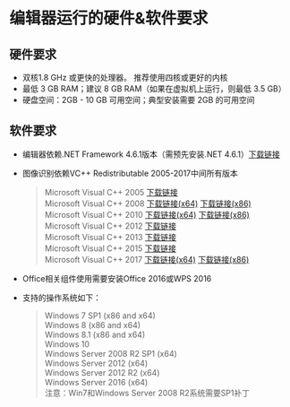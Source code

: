 # 编辑器运行的硬件&软件要求

## 硬件要求

- 双核1.8 GHz 或更快的处理器。 推荐使用四核或更好的内核 
- 最低 3 GB RAM；建议 8 GB RAM（如果在虚拟机上运行，则最低 3.5 GB）
- 硬盘空间：2GB - 10 GB 可用空间；典型安装需要 2GB 的可用空间

## 软件要求

- 编辑器依赖.NET Framework 4.6.1版本（需预先安装.NET 4.6.1）[下载链接](https://www.microsoft.com/zh-CN/download/details.aspx?id=49982)
- 图像识别依赖VC++ Redistributable 2005-2017中间所有版本
	
	> Microsoft Visual C++ 2005 [下载链接](https://www.microsoft.com/zh-CN/download/details.aspx?id=26347)</br>
	> Microsoft Visual C++ 2008 [下载链接(x64)](https://www.microsoft.com/zh-CN/download/details.aspx?id=15336) [下载链接(x86)](https://www.microsoft.com/zh-CN/download/details.aspx?id=29)</br>
	> Microsoft Visual C++ 2010 [下载链接(x64)](https://www.microsoft.com/en-us/download/details.aspx?id=13523) [下载链接(x86)](https://www.microsoft.com/en-us/download/details.aspx?id=8328)</br>
	> Microsoft Visual C++ 2012 [下载链接](https://www.microsoft.com/en-us/download/details.aspx?id=30679)</br>
	> Microsoft Visual C++ 2013 [下载链接](https://www.microsoft.com/zh-CN/download/details.aspx?id=40784)</br>
	> Microsoft Visual C++ 2015 [下载链接](https://www.microsoft.com/en-us/download/details.aspx?id=48145)<br>
	> Microsoft Visual C++ 2017 [下载链接(x64)](https://go.microsoft.com/fwlink/?LinkId=746572) [下载链接(x86)](https://go.microsoft.com/fwlink/?LinkId=746571)
- Office相关组件使用需要安装Office 2016或WPS 2016
- 支持的操作系统如下：
	
	> Windows 7 SP1 (x86 and x64)</br>Windows 8 (x86 and x64)</br>
	> Windows 8.1 (x86 and x64)</br>
	> Windows 10</br>
	> Windows Server 2008 R2 SP1 (x64)</br>
	> Windows Server 2012 (x64)</br>
	> Windows Server 2012 R2 (x64)</br>
	> Windows Server 2016 (x64)</br>
	> 注意：Win7和Windows Server 2008 R2系统需要SP1补丁


